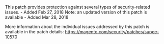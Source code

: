 This patch provides protection against several types of security-related issues. - Added Feb 27, 2018
Note: an updated version of this patch is available - Added Mar 28, 2018

More information about the individual issues addressed by this patch is available in the patch details:
https://magento.com/security/patches/supee-10570
